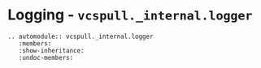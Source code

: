 # Logging - `vcspull._internal.logger`

```{eval-rst}
.. automodule:: vcspull._internal.logger
   :members:
   :show-inheritance:
   :undoc-members:
``` 